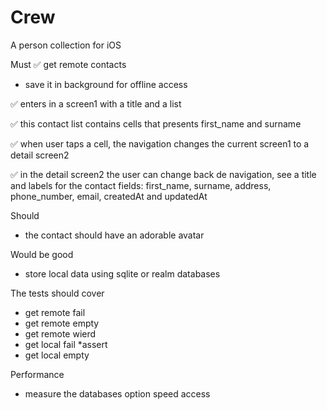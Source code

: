 # Crew
A person collection for iOS

Must
✅ get remote contacts

- save it in background for offline access

✅ enters in a screen1 with a title and a list 

✅ this contact list contains cells that presents first_name and surname

✅ when user taps a cell, the navigation changes the current screen1 to a detail screen2

✅ in the detail screen2 the user can change back de navigation, see a title and labels for the contact fields: first_name, surname, address, phone_number, email, createdAt and updatedAt

Should
- the contact should have an adorable avatar

Would be good
- store local data using sqlite or realm databases

The tests should cover
- get remote fail
- get remote empty
- get remote wierd
- get local fail *assert
- get local empty

Performance
- measure the databases option speed access
